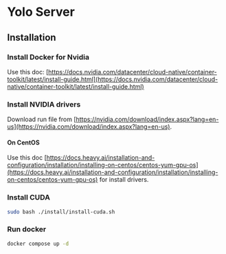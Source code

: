 # Yolo Server

## Installation

### Install Docker for Nvidia

Use this doc: [https://docs.nvidia.com/datacenter/cloud-native/container-toolkit/latest/install-guide.html](https://docs.nvidia.com/datacenter/cloud-native/container-toolkit/latest/install-guide.html)

### Install NVIDIA drivers

Download run file from [https://nvidia.com/download/index.aspx?lang=en-us](https://nvidia.com/download/index.aspx?lang=en-us).

#### On CentOS

Use this doc [https://docs.heavy.ai/installation-and-configuration/installation/installing-on-centos/centos-yum-gpu-os](https://docs.heavy.ai/installation-and-configuration/installation/installing-on-centos/centos-yum-gpu-os) for install drivers.

### Install CUDA

```bash
sudo bash ./install/install-cuda.sh
```

### Run docker

```bash
docker compose up -d
```
